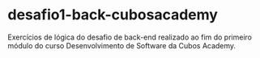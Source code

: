 # desafio1-back-cubosacademy
Exercícios de lógica do desafio de back-end realizado ao fim do primeiro módulo do curso Desenvolvimento de Software da Cubos Academy.
